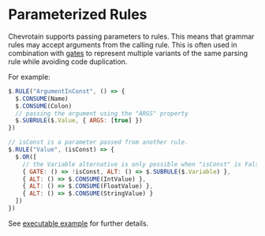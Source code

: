 # Parameterized Rules

Chevrotain supports passing parameters to rules.
This means that grammar rules may accept arguments from the calling rule.
This is often used in combination with [gates](./gates.md) to
represent multiple variants of the same parsing rule while avoiding code duplication.

For example:

```javascript
$.RULE("ArgumentInConst", () => {
  $.CONSUME(Name)
  $.CONSUME(Colon)
  // passing the argument using the "ARGS" property
  $.SUBRULE($.Value, { ARGS: [true] })
})

// isConst is a parameter passed from another rule.
$.RULE("Value", (isConst) => {
  $.OR([
    // the Variable alternative is only possible when "isConst" is Falsey
    { GATE: () => !isConst, ALT: () => $.SUBRULE($.Variable) },
    { ALT: () => $.CONSUME(IntValue) },
    { ALT: () => $.CONSUME(FloatValue) },
    { ALT: () => $.CONSUME(StringValue) }
  ])
})
```

See [executable example](https://github.com/chevrotain/chevrotain/tree/master/examples/parser/parametrized_rules)
for further details.
